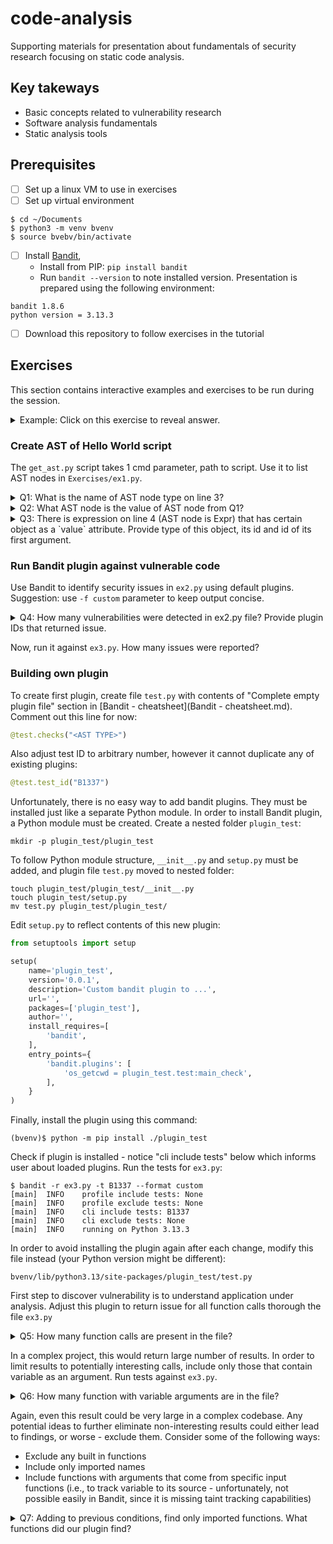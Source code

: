 # code-analysis
Supporting materials for presentation about fundamentals of security research focusing on static code analysis. 

## Key takeways
* Basic concepts related to vulnerability research
* Software analysis fundamentals 
* Static analysis tools

## Prerequisites 
- [ ] Set up a linux VM to use in exercises
- [ ] Set up virtual environment
```
$ cd ~/Documents
$ python3 -m venv bvenv
$ source bvebv/bin/activate
```
- [ ] Install [Bandit](https://bandit.readthedocs.io/en/latest/start.html),
  - Install from PIP: `pip install bandit`
  - Run `bandit --version` to note installed version. Presentation is prepared using the following environment: 
```
bandit 1.8.6
python version = 3.13.3
```
- [ ] Download this repository to follow exercises in the tutorial

## Exercises
This section contains interactive examples and exercises to be run during the session.

<details> 
  <summary>Example: Click on this exercise to reveal answer.</summary>
   Example Answer: Answer itself.
</details>

### Create AST of Hello World script
The `get_ast.py` script takes 1 cmd parameter, path to script.
Use it to list AST nodes in `Exercises/ex1.py`. 
<details> 
  <summary>Q1: What is the name of AST node type on line 3?</summary>
   A1: Assign
</details>
<details> 
  <summary>Q2: What AST node is the value of AST node from Q1?</summary>
   A2: ListComp
</details>
<details> 
  <summary>Q3: There is expression on line 4 (AST node is Expr) that has certain object as a `value` attribute. Provide type of this object, its id and id of its first argument. </summary>
   A3: Call -> print -> len
</details>

### Run Bandit plugin against vulnerable code
Use Bandit to identify security issues in `ex2.py` using default plugins. Suggestion: use `-f custom` parameter to keep output concise.

<details> 
  <summary>Q4: How many vulnerabilities were detected in ex2.py file? Provide plugin IDs that returned issue. </summary>
   A4: B101, B608, B201
</details>

Now, run it against `ex3.py`. How many issues were reported?

### Building own plugin
To create first plugin, create file `test.py` with contents of "Complete empty plugin file" section in [Bandit - cheatsheet](Bandit - cheatsheet.md). Comment out this line for now: 
```py
@test.checks("<AST TYPE>")
```
Also adjust test ID to arbitrary number, however it cannot duplicate any of existing plugins: 
```py
@test.test_id("B1337")
```

Unfortunately, there is no easy way to add bandit plugins. They must be installed just like a separate Python module.
In order to install Bandit plugin, a Python module must be created. Create a nested folder `plugin_test`:
```
mkdir -p plugin_test/plugin_test
```
To follow Python module structure, `__init__.py` and `setup.py` must be added, and plugin file `test.py` moved to nested folder: 
```
touch plugin_test/plugin_test/__init__.py
touch plugin_test/setup.py
mv test.py plugin_test/plugin_test/
```

Edit `setup.py` to reflect contents of this new plugin: 
```py
from setuptools import setup

setup(
    name='plugin_test',
    version='0.0.1',
    description='Custom bandit plugin to ...',
    url='',
    packages=['plugin_test'],
    author='',
    install_requires=[
        'bandit',
    ],
    entry_points={
        'bandit.plugins': [
            'os_getcwd = plugin_test.test:main_check',
        ],
    }
)
```

Finally, install the plugin using this command:
```
(bvenv)$ python -m pip install ./plugin_test
```

Check if plugin is installed - notice "cli include tests" below which informs user about loaded plugins. Run the tests for `ex3.py`:
```
$ bandit -r ex3.py -t B1337 --format custom
[main]	INFO	profile include tests: None
[main]	INFO	profile exclude tests: None
[main]	INFO	cli include tests: B1337
[main]	INFO	cli exclude tests: None
[main]	INFO	running on Python 3.13.3
```

In order to avoid installing the plugin again after each change, modify this file instead (your Python version might be different):
```
bvenv/lib/python3.13/site-packages/plugin_test/test.py
```

First step to discover vulnerability is to understand application under analysis. Adjust this plugin to return issue for all function calls thorough the file `ex3.py`

<details> 
  <summary>Q5: How many function calls are present in the file? </summary>
   A5: 17 (see Solutions/q5.py)
</details>

In a complex project, this would return large number of results. In order to limit results to potentially interesting calls, include only those that contain variable as an argument. Run tests against `ex3.py`.

<details> 
  <summary>Q6: How many function with variable arguments are in the file? </summary>
   A6: 8 (see Solutions/q6.py)
</details>

Again, even this result could be very large in a complex codebase. Any potential ideas to further eliminate non-interesting results could either lead to findings, or worse - exclude them. Consider some of the following ways: 
* Exclude any built in functions
* Include only imported names
* Include functions with arguments that come from specific input functions (i.e., to track variable to its source - unfortunately, not possible easily in Bandit, since it is missing taint tracking capabilities)

<details> 
  <summary>Q7: Adding to previous conditions, find only imported functions. What functions did our plugin find?</summary>
   A7: In Progress
</details>